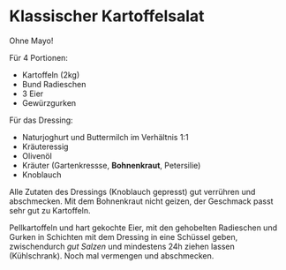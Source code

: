 # Klassischer Kartoffelsalat

Ohne Mayo!

Für 4 Portionen:

* Kartoffeln (2kg)
* Bund Radieschen
* 3 Eier
* Gewürzgurken

Für das Dressing:

* Naturjoghurt und Buttermilch im Verhältnis 1:1
* Kräuteressig
* Olivenöl
* Kräuter (Gartenkressse, **Bohnenkraut**, Petersilie)
* Knoblauch

Alle Zutaten des Dressings (Knoblauch gepresst) gut verrühren und abschmecken. Mit dem Bohnenkraut nicht geizen, der Geschmack passt sehr gut zu Kartoffeln.

Pellkartoffeln und hart gekochte Eier, mit den gehobelten Radieschen und Gurken in Schichten mit dem Dressing in eine Schüssel geben, zwischendurch *gut Salzen* und mindestens 24h ziehen lassen (Kühlschrank). Noch mal vermengen und abschmecken.

